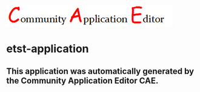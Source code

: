 ![CAE](https://github.com/GHProjectsTest/application-48/blob/master/img/logo.png)  

etst-application
===================


This application was automatically generated by the Community Application Editor CAE.  
---------------
